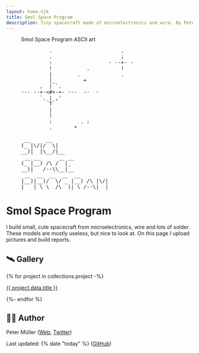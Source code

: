 ```yaml
---
layout: home.njk
title: Smol Space Program
description: Tiny spacecraft made of microelectronics and wire. By Peter Müller.
---
```


<figure>
<figcaption>Smol Space Program ASCII art</figcaption>
<pre>
         .                      .
         .                      ;
         :                  - --+- -
         !           .          !
         |        .             .
         |_         +
      ,  | `.
--- --+-<#>-+- ---  --  -
      `._|_,'
         T
         |
         !
         :         . : 
         .       *
<!-- -->
 __     __                   
(_ |\/|/  \|                 
__)|  |\__/|__               
 __ __      __ __            
(_ |__) /\ /  |_             
__)|   /--\\__|__            
 __  __  __  __  __          
|__)|__)/  \/ _ |__) /\ |\/| 
|   | \ \__/\__)| \ /--\|  | 
</pre>
</figure>

# Smol Space Program

I build small, cute spacecraft from microelectronics, wire and lots of solder.
These models are mostly useless, but nice to look at. On this page I upload
pictures and build reports.

## 🛰 Gallery

{% for project in collections.project -%}
<p><a href="{{ project.url }}">{{ project.data.title }}</a></p>
{%- endfor %}

## 👩‍🚀 Author

Peter Müller ([Web][1], [Twitter][2])

Last updated: {% date "today" %} ([GitHub][3])

[1]: https://www.petermueller.io
[2]: https://twitter.com/petermllrr
[3]: https://github.com/petermllrr/Smol-Space-Program